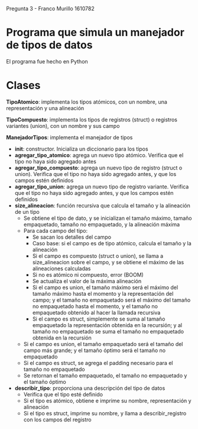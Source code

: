 Pregunta 3 - Franco Murillo 1610782

# Programa que simula un manejador de tipos de datos

El programa fue hecho en Python

# Clases

__TipoAtomico__: implementa los tipos atómicos, con un nombre, una representación y una alineación

__TipoCompuesto__: implementa los tipos de registros (struct) o registros variantes (union), con un nombre y sus campo

__ManejadorTipos__: implementa el manejador de tipos
  - __init__: constructor. Inicializa un diccionario para los tipos
  - __agregar_tipo_atomico__: agrega un nuevo tipo atómico. Verifica que el tipo no haya sido agregado antes
  - __agregar_tipo_compuesto__: agrega un nuevo tipo de registro (struct o union). Verifica que el tipo no haya sido agregado antes, y que los campos estén definidos
  - __agregar_tipo_union__: agrega un nuevo tipo de registro variante. Verifica que el tipo no haya sido agregado antes, y que los campos estén definidos
  - __size_alineacion__: función recursiva que calcula el tamaño y la alineación de un tipo
    - Se obtiene el tipo de dato, y se inicializan el tamaño máximo, tamaño empaquetado, tamaño no empaquetado, y la alineación máxima
    - Para cada campo del tipo:
      - Se sacan los detalles del campo
      - Caso base: si el campo es de tipo atómico, calcula el tamaño y la alineación
      - Si el campo es compuesto (struct o union), se llama a size_alineacion sobre el campo, y se obtiene el máximo de las alineaciones calculadas
      - Si no es atómico ni compuesto, error (BOOM)
      - Se actualiza el valor de la máxima alineación
      - Si el campo es union, el tamaño máximo será el máximo del tamaño máximo hasta el momento y la representación del campo; y el tamaño no empaquetado será el máximo del tamaño no empaquetado hasta el momento, y el tamaño no empaquetado obtenido al hacer la llamada recursiva
      - Si el campo es struct, simplemente se suma al tamaño empaquetado la representación obtenida en la recursión; y al tamaño no empaquetado se suma el tamaño no empaquetado obtenida en la recursión
    - Si el campo es union, el tamaño empaquetado será el tamaño del campo más grande; y el tamaño óptimo será el tamaño no empaquetado
    - Si el campo es struct, se agrega el padding necesario para el tamaño no empaquetado
    - Se retornan el tamaño empaquetado, el tamaño no empaquetado y el tamaño óptimo  
  - __describir_tipo__: proporciona una descripción del tipo de datos
    - Verifica que el tipo esté definido
    - Si el tipo es atómico, obtiene e imprime su nombre, representación y alineación
    - Si el tipo es struct, imprime su nombre, y llama a describir_registro con los campos del registro
 
